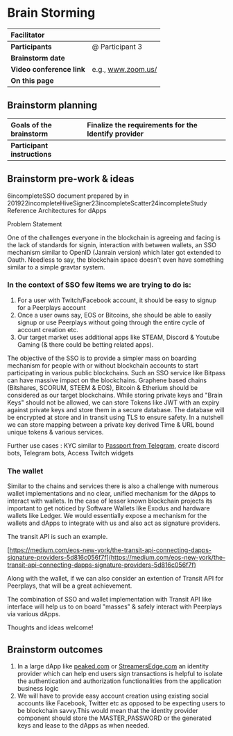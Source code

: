 # Brain Storming

| **Facilitator** |  |
| :--- | :--- |
| **Participants** | @ Participant 3 |
| **Brainstorm date** |  |
| **Video conference link** | e.g., www.zoom.us/ |
| **On this page** |  |

##  Brainstorm planning

| **Goals of the brainstorm** | Finalize the requirements for the Identify provider |
| :--- | :--- |
| **Participant instructions** |  |

##  Brainstorm pre-work & ideas

6incompleteSSO document prepared by in 201922incompleteHiveSigner23incompleteScatter24incompleteStudy Reference Architectures for dApps

Problem Statement

One of the challenges everyone in the blockchain is agreeing and facing is the lack of standards for signin, interaction with between wallets, an SSO mechanism similar to OpenID \(Janrain version\) which later got extended to Oauth. Needless to say, the blockchain space doesn't even have something similar to a simple gravtar system.  


### In the context of SSO few items we are trying to do is:

1. For a user with Twitch/Facebook account, it should be easy to signup for a Peerplays account
2. Once a user owns say, EOS or Bitcoins, she should be able to easily signup or use Peerplays without going through the entire cycle of account creation etc.
3. Our target market uses additional apps like STEAM, Discord & Youtube Gaming \(& there could be betting related apps\).

The objective of the SSO is to provide a simpler mass on boarding mechanism for people with or without blockchain accounts to start participating in various public blockchains. Such an SSO service like Bitpass can have massive impact on the blockchains. Graphene based chains \(Bitshares, SCORUM, STEEM & EOS\), Bitcoin & Etherium should be considered as our target blockchains. While storing private keys and "Brain Keys" should not be allowed, we can store Tokens like JWT with an expiry against private keys and store them in a secure database. The database will be encrypted at store and in transit using TLS to ensure safety. In a nutshell we can store mapping between a private key derived Time & URL bound unique tokens & various services.  


Further use cases : KYC similar to [Passport from Telegram](https://core.telegram.org/passport/), create discord bots, Telegram bots, Access Twitch widgets  


### The wallet 

Similar to the chains and services there is also a challenge with numerous wallet implementations and no clear, unified mechanism for the dApps to interact with wallets. In the case of lesser known blockchain projects its important to get noticed by Software Wallets like Exodus and hardware wallets like Ledger. We would essentially expose a mechanism for the wallets and dApps to integrate with us and also act as signature providers.  


The transit API is such an example.  


[https://medium.com/eos-new-york/the-transit-api-connecting-dapps-signature-providers-5d816c056f7f](https://medium.com/eos-new-york/the-transit-api-connecting-dapps-signature-providers-5d816c056f7f)

Along with the wallet, if we can also consider an extention of Transit API for Peerplays, that will be a great achievement.  


The combination of SSO and wallet implementation with Transit API like interface will help us to on board "masses" & safely interact with Peerplays via various dApps.

Thoughts and ideas welcome!

##  Brainstorm outcomes

1. In a large dApp like [peaked.com](http://peaked.com/) or [StreamersEdge.com](http://streamersedge.com/) an identity provider which can help end users sign transactions is helpful to isolate the authentication and authorization functionalities from the application business logic
2. We will have to provide easy account creation using existing social accounts like Facebook, Twitter etc as opposed to be expecting users to be blockchain savvy.This would mean that the identity provider component should store the MASTER\_PASSWORD or the generated keys and lease to the dApps as when needed.

